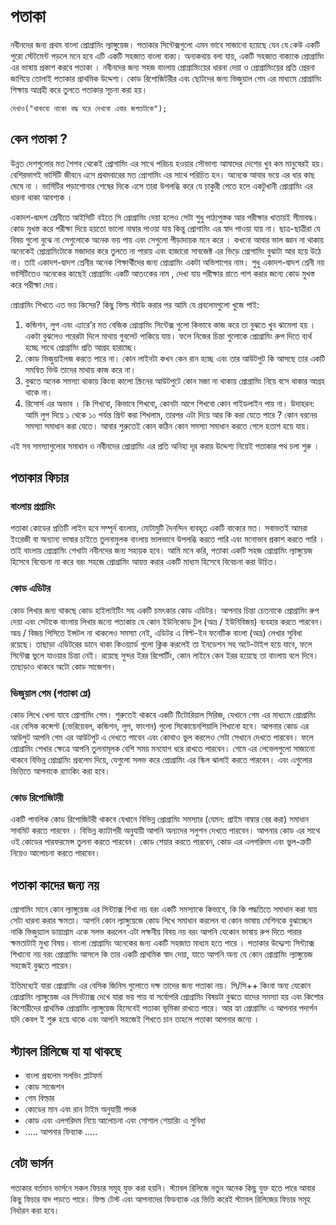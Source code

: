 # পতাকা
নবীনদের জন্য প্রথম বাংলা প্রোগ্রামিং ল্যাঙ্গুয়েজ। পতাকার সিন্টেক্সগুলো এমন ভাবে সাজানো হয়েছে যেন যে কেউ একটি পুরো স্টেটমেন্ট পড়লে মনে হবে এটি একটি সহজাত বাংলা বাক্য। অন্যকথায় বলা যায়, একটি সহজাত বাক্যকে প্রোগ্রামিং এর ভাষায় প্রকাশ করবে পতাকা । নবীনদের জন্য সহজ বাংলায় প্রোগ্রামিংয়ের ধারনা দেয়া ও প্রোগ্রামিংয়ের প্রতি প্রেরনা জাগিয়ে তোলাই পতাকার প্রাথমিক উদ্দেশ্য। কোড রিপোজিটরীর এবং ছোটদের জন্য ভিজুয়াল গেম এর মাধ্যমে প্রোগ্রামিং শিক্ষায় আগ্রহী করে তুলতে পতাকার সূচনা করা হয়।

```
দেখাও("থাকবো নাকো বদ্ধ ঘরে দেখবো এবার জগতটাকে");
```

## কেন পতাকা ?
উন্নত দেশগুলোর মত শৈশব থেকেই প্রোগামিং এর সাথে পরিচয় হওয়ার সৌভাগ্য আমাদের দেশের খুব কম মানুষেরই হয়। বেশিরভাগই ভার্সিটি জীবনে এসে প্রথমবারের মত প্রোগামিং এর সাথে পরিচিত হন। অনেকে আবার ভয়ে এর ধার কাছ ঘেষে না । ভার্সিটির পড়াশোনার শেষের দিকে এসে তারা উপলব্ধি করে যে চাকুরী পেতে হলে একটুখানী প্রোগ্রামিং এর ধারনা থাকা আবশ্যক ।

একাদশ-দ্বাদশ শ্রেনীতে আইসিটি বইতে সি প্রোগ্রামিং দেয়া হলেও সেটা শুধু পাঠ্যপুস্তক আর পরীক্ষার খাতায়ই সীমাবদ্ধ। কোড মুখস্ত করে পরীক্ষা দিয়ে হয়তো ভালো নাম্বার পাওয়া যায় কিন্তু প্রোগামিং এর স্বাদ পাওয়া যায় না। ছাত্র-ছাত্রীরা যে বিষয় গুলো বুঝে না সেগুলোকে অনেক ভয় পায় এবং সেগুলো পীড়াদায়ক মনে করে । কখনো আবার ভাল জ্ঞান না থাকায় অনেকেই প্রোগ্রামিংটাকে মজাদার করে তুলতে না পারায় এবং হাজারো সাবজেক্ট এর ভিড়ে প্রোগামিং বুঝাটা আর হয়ে উঠে না। তাই একাদশ-দ্বাদশ শ্রেনীর অনেক শিক্ষার্থীদের জন্য প্রোগ্রামিং একটা অভিশাপের নাম। শুধু একাদশ-দ্বাদশ শ্রেনী নয় ভার্সিটিতেও অনেকের কাছেই প্রোগ্রামিং একটি আতংকের নাম , দেখা যায় পরীক্ষার রাতে পাশ করার জন্যে কোড মুখস্ত করে পরীক্ষা দেয়।

প্রোগ্রামিং শিখতে এত ভয় কিসের? কিছু ফিল্ড স্টাডি করার পর আমি যে প্রবলেমগুলো খুজে পাই:

  1. কন্ডিশন, লুপ এবং এ্যারে’র মত বেজিক প্রোগ্রামিং সিন্টেক্স গুলো কিভাবে কাজ করে তা বুঝতে খুব ঝামেলা হয় । একটা বুঝলেও পরেরটা দিলে মাথায় গুবলেট পাকিয়ে যায়। ফলে নিজের চিন্তা গুলোকে প্রোগ্রামিং রুপ দিতে ব্যর্থ হচ্ছে সাথে প্রোগ্রামিং প্রতি আগ্রহ হারাচ্ছে।
  2. কোড ভিজুয়াইলজ করতে পারে না। কোন লাইনটা কখন কেন রান হচ্ছে এবং তার আউটপুট কি আসছে তার একটি সমন্বিত ভিউ তাদের মাথায় কাজ করে না।
  3. বুঝতে অনেক সমস্যা থাকায় কিংবা কালো স্ক্রিনের আউটপুটে কোন মজা না থাকায় প্রোগ্রামিং নিয়ে বসে থাকার আগ্রহ থাকে না।
  4. রিসোর্স এর অভাব । কি শিখবো, কিভাবে শিখবো, কোনটা আগে শিখবো কোন গাইডলাইন পায় না। উদাহরন: আমি লুপ দিয়ে ১ থেকে ১০ পর্যন্ত প্রিন্ট করা শিখলাম, তারপর এটা দিয়ে আর কি করা যেতে পারে ? কোন ধরনের সমস্যা সমাধান করা যেতে। আবার শুরুতেই কোন কঠিন কোন সমস্যা সমাধান করতে গেলে হতাশ হয়ে যায়।

এই সব সমস্যাগুলোর সমাধান ও নবীনদের প্রোগ্রামিং এর প্রতি অনিহা দূর করার উদ্দেশ্য নিয়েই পতাকার পথ চলা শুরু ।

## পতাকার ফিচার
### বাংলায় প্রগ্রামিং
পতাকা কোডের প্রতিটি লাইন হবে সম্পূর্ন বাংলায়, মোটামুটি দৈনন্দিন ব্যবহৃত একটি বাক্যের মত। সবাভতই আমরা ইংরেজী বা অন্যান্য ভাষার চাইতে তুলনামুলক বাংলায় ভালভাবে উপলব্ধি করতে পারি এবং মনোভাব প্রকাশ করতে পারি । তাই বাংলায় প্রোগ্রামিং শেখাটা নবীনদের জন্য সহায়ক হবে। আমি মনে করি, পতাকা একটি সহজ প্রোগ্রামিং ল্যাঙ্গুয়েজ হিসেবে বিবেচনা না করে বরং সহজে প্রোগ্রামিং আয়ত্ত করার একটি মাধ্যম হিসেবে বিবেচনা করা উচিত।

### কোড এডিটর
কোড লিখার জন্য থাকছে কোড হাইলাইটিং সহ একটি চমৎকার কোড এডিটর। আপনার চিন্তা চেতনাকে প্রোগ্রামিং রুপ দেয়া এবং সেটাকে বাংলায় লিখার জন্যে পতাকায় যে কোন ইউনিকোড টুল (অভ্র / ইউনিবিজয়) ব্যবহার করতে পারবেন। অভ্র / বিজয় পিসিতে ইন্সটল না থাকলেও সমস্যা নেই, এডিটর এ বিল্ট-ইন ফনেটিক বাংলা (অভ্র) লেখার সুবিধা রয়েছে। তাছাড়া এডিটরের ডানে থাকা কিওয়্যার্ড গুলো ক্লিক করলেই তা ইনডেশন সহ অটে-টাইপ হয়ে যাবে, ফলে সিন্টেক্স ভুলে যাওয়ার চিন্তা নেই। রয়েছে সুন্দর ইরর রিপোর্টিং, কোন লাইনে কেন ইরর হয়েছে তা বাংলায় বলে দিবে। তাছাড়াও থাকবে অটো কোড সাজেশন।

### ভিজুয়াল গেম (পতাকা প্লে)
কোড লিখে খেলা যাবে প্রোগামিং গেম। শুরুতেই থাকবে একটি টিটোরিয়াল সিরিজ, যেখানে গেম এর মাধ্যমে প্রোগ্রামিং এর বেসিক কন্সেপ্ট (ভেরিয়েবল, কন্ডিশন, লুপ, ফাংশন) গুলো সিকোয়েনশিয়ালি শিখানো হবে। আপনার কোড এর আউপুট আপনি গেম এর আউটপুট এ দেখতে পাবেন এবং কোথাও ভুল করলেও সেটা সেখানে দেখতে পারবেন। ফলে প্রোগ্রামিং শেখার ক্ষেত্রে আপনি তুলনামূলক বেশি সময় মনযোগ ধরে রাখতে পারবেন। গেমে এর লেভেলগুলো সাজানো থাকবে বিভিন্ন প্রোগ্রামিং প্রবলেম দিয়ে, যেগুলো সলভ করে প্রোগ্রামিং এর স্কিল ঝালাই করতে পারবেন। এবং এগুলোর ভিত্তিতে আপনাকে র‌্যাংকিং করা হবে।

### কোড রিপোজিটরী
একটি পাবলিক কোড রিপোজিটরী থাকবে যেখানে বিভিন্ন প্রোগ্রামিং সমস্যার (যেমন: প্রাইম নাম্বার বের করা) সমাধান সাবমিট করতে পারবেন । বিভিন্ন ক্যাটাগরী অনুযায়ী আপনি অন্যদের সলুশন দেখতে পারবেন। আপনার কোড এর সাথে ওই কোডের পারফরমেন্স তুলনা করতে পারবেন। কোড শেয়ার করতে পারবেন, কোড এর এলগরিদম এবং ভুল-ত্রুটি নিয়েও আলোচনা করতে পারবেন।

## পতাকা কাদের জন্য নয়
প্রোগামিং মানে কোন ল্যাঙ্গুয়েজ এর সিন্ট্যাক্স শিখা নয় বরং একটি সমস্যাকে কিভাবে, কি কি পদ্ধতিতে সমাধান করা যায় সেটা ধারনা করার ক্ষমতা। আপনি কোন ল্যাঙ্গুয়েজে কোড লিখে সমাধান করলেন বা  কোন ভাষায় মেশিনকে বুঝাচ্ছেন নাকি ভিজুয়্যাল ডায়াগ্রাম একে সলভ করলেন এটা লক্ষনীয় বিষয় নয় বরং আপনি যেকোন ভাষায় রুপ দিতে পারার ক্ষমতাটাই মুখ্য বিষয়। বাংলা প্রোগ্রামিং অনেকের জন্য একটি সহজাত মাধ্যম হতে পারে । পতাকার উদ্দ্যেশ্য সিন্ট্যাক্স শিখানো নয় বরং প্রোগ্রামিং আসলে কি তার একটি প্রাথমিক স্বাদ দেয়া, যাতে আপনি অন্য যে কোন প্রোগ্রামিং ল্যাঙ্গুয়েজ সহজেই বুঝতে পারেন।

ইতিমধ্যেই যারা প্রোগ্রামিং এর বেসিক জিনিস গুলোতে দক্ষ তাদের জন্য পতাকা নয়। সি/সি++ কিংবা অন্য যেকোন প্রোগ্রামিং ল্যাঙ্গুয়েজ এর সিনট্যাক্স দেখে যারা ভয় পায় বা সর্বোপরি প্রোগ্রামিং বিষয়টা বুঝতে যাদের সমস্যা হয় এবং কিশোর কিশোরীদের প্রাথমিক প্রোগ্রামিং ল্যাঙ্গুয়েজ হিসেবেই পতাকা ভূমিকা রাখতে পারে। আর হ্যা প্রোগ্রামিং এ আপনার পদার্পন যদি কেবল ই শুরু হয়ে থাকে এবং আপনি সহজেই শিখতে চান তাহলে পতাকা আপনার জন্যে ।

## স্ট্যাবল রিলিজে যা যা থাকছে

* বাংলা প্রবলেম সলভিং প্লাটফর্ম
* কোড সাজেশন
* গেম বিল্ডার
* কোডের মান এবং রান টাইম অনুযায়ী পদক
* কোড এবং এলগরিদম নিয়ে আলোচনা এবং সোশাল শেয়ারিং এ সুবিধা
* ..... আপনার ফিব্যাক .....


## বেটা ভার্সন
পতাকার বর্তমান ভার্সনে সকল ফিচার সমূহ যুক্ত করা হয়নি। স্ট্যাবল রিলিজে নতুন অনেক কিছু যুক্ত হতে পারে আবার কিছু ফিচার বাদ পড়তে পারে। ফিল্ড টেস্ট এবং আপনাদের ফিডব্যাক এর ভিত্তি করেই স্ট্যাবল রিলিজের ফিচার সমূহ নির্ধারন করা হবে।
